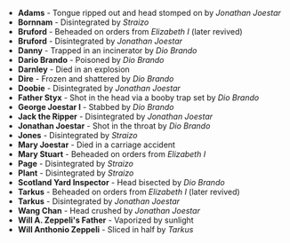 - **Adams** - Tongue ripped out and head stomped on by _Jonathan Joestar_
- **Bornnam** - Disintegrated by _Straizo_
- **Bruford** - Beheaded on orders from _Elizabeth I_ (later revived)
- **Bruford** - Disintegrated by _Jonathan Joestar_
- **Danny** - Trapped in an incinerator by _Dio Brando_
- **Dario Brando** - Poisoned by _Dio Brando_
- **Darnley** - Died in an explosion
- **Dire** - Frozen and shattered by _Dio Brando_
- **Doobie** - Disintegrated by _Jonathan Joestar_
- **Father Styx** - Shot in the head via a booby trap set by _Dio Brando_
- **George Joestar I** - Stabbed by _Dio Brando_
- **Jack the Ripper** - Disintegrated by _Jonathan Joestar_
- **Jonathan Joestar** - Shot in the throat by _Dio Brando_
- **Jones** - Disintegrated by _Straizo_
- **Mary Joestar** - Died in a carriage accident
- **Mary Stuart** - Beheaded on orders from _Elizabeth I_
- **Page** - Disintegrated by _Straizo_
- **Plant** - Disintegrated by _Straizo_
- **Scotland Yard Inspector** - Head bisected by _Dio Brando_
- **Tarkus** - Beheaded on orders from _Elizabeth I_ (later revived)
- **Tarkus** - Disintegrated by _Jonathan Joestar_
- **Wang Chan** - Head crushed by _Jonathan Joestar_
- **Will A. Zeppeli's Father** - Vaporized by sunlight
- **Will Anthonio Zeppeli** - Sliced in half by _Tarkus_